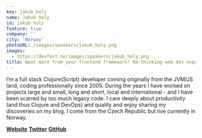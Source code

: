 ```yaml
---
key: jakub_holy
name: Jakub Holý
id: jakub_holy
feature: true
company: ''
city: 'Norway'
photoURL: /images/speakers/jakub_holy.png
images:
  - https://devfest.no/images/speakers/jakub_holy.png
title: Want more from your frontend framework! Re-thinking web dev experience
---
```


I’m a full stack Clojure(Script) developer coming originally from the JVM/JS land, coding professionally since 2005. During the years I have worked on projects large and small, long and short, local and international - and I have been scarred by too much legacy code. I care deeply about productivity (and thus Clojure and DevOps) and quality and enjoy sharing my discoveries on my blog. I come from the Czech Republic but live currently in Norway.

**[Website](https://blog.jakubholy.net/)**
**[Twitter](https://twitter.com/holyjak)**
**[GitHub](https://github.com/holyjak)**